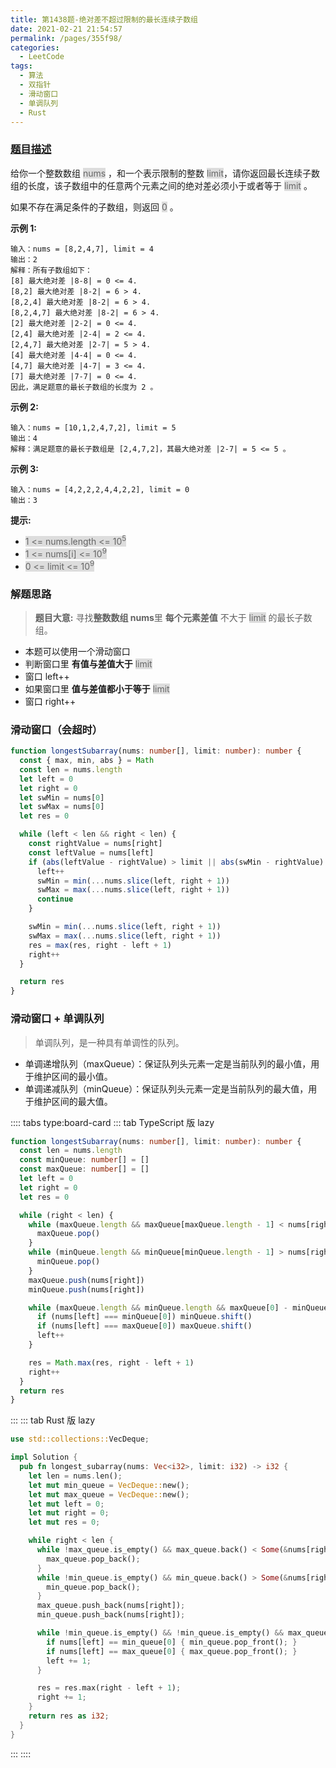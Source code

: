 ```yaml
---
title: 第1438题-绝对差不超过限制的最长连续子数组
date: 2021-02-21 21:54:57
permalink: /pages/355f98/
categories:
  - LeetCode
tags:
  - 算法
  - 双指针
  - 滑动窗口
  - 单调队列
  - Rust
---
```


### [题目描述](https://leetcode-cn.com/problems/longest-continuous-subarray-with-absolute-diff-less-than-or-equal-to-limit/)

给你一个整数数组 <span style="background: #ddd; color: #666;">nums</span> ，和一个表示限制的整数 <span style="background: #ddd; color: #666;">limit</span>，请你返回最长连续子数组的长度，该子数组中的任意两个元素之间的绝对差必须小于或者等于 <span style="background: #ddd; color: #666;">limit</span> 。

如果不存在满足条件的子数组，则返回 <span style="background: #ddd; color: #666;">0</span> 。

<!-- more -->

**示例 1:**

```
输入：nums = [8,2,4,7], limit = 4
输出：2
解释：所有子数组如下：
[8] 最大绝对差 |8-8| = 0 <= 4.
[8,2] 最大绝对差 |8-2| = 6 > 4.
[8,2,4] 最大绝对差 |8-2| = 6 > 4.
[8,2,4,7] 最大绝对差 |8-2| = 6 > 4.
[2] 最大绝对差 |2-2| = 0 <= 4.
[2,4] 最大绝对差 |2-4| = 2 <= 4.
[2,4,7] 最大绝对差 |2-7| = 5 > 4.
[4] 最大绝对差 |4-4| = 0 <= 4.
[4,7] 最大绝对差 |4-7| = 3 <= 4.
[7] 最大绝对差 |7-7| = 0 <= 4.
因此，满足题意的最长子数组的长度为 2 。
```

**示例 2:**

```
输入：nums = [10,1,2,4,7,2], limit = 5
输出：4
解释：满足题意的最长子数组是 [2,4,7,2]，其最大绝对差 |2-7| = 5 <= 5 。
```

**示例 3:**

```
输入：nums = [4,2,2,2,4,4,2,2], limit = 0
输出：3
```

**提示:**

- <span style="background: #ddd; color: #666;">1 <= nums.length <= 10<sup>5</sup></span>
- <span style="background: #ddd; color: #666;">1 <= nums[i] <= 10<sup>9</sup></span>
- <span style="background: #ddd; color: #666;">0 <= limit <= 10<sup>9</sup></span>

### 解题思路

> **题目大意:** 寻找**整数数组 nums**里 **每个元素差值** 不大于 <span style="background: #ddd; color: #666;">limit</span> 的最长子数组。

- 本题可以使用一个滑动窗口
- 判断窗口里 **有值与差值大于** <span style="background: #ddd; color: #666;">limit</span>
- 窗口 left++
- 如果窗口里 **值与差值都小于等于** <span style="background: #ddd; color: #666;">limit</span>
- 窗口 right++

### 滑动窗口（会超时）

```TypeScript
function longestSubarray(nums: number[], limit: number): number {
  const { max, min, abs } = Math
  const len = nums.length
  let left = 0
  let right = 0
  let swMin = nums[0]
  let swMax = nums[0]
  let res = 0

  while (left < len && right < len) {
    const rightValue = nums[right]
    const leftValue = nums[left]
    if (abs(leftValue - rightValue) > limit || abs(swMin - rightValue) > limit || abs(swMax - rightValue) > limit) {
      left++
      swMin = min(...nums.slice(left, right + 1))
      swMax = max(...nums.slice(left, right + 1))
      continue
    }

    swMin = min(...nums.slice(left, right + 1))
    swMax = max(...nums.slice(left, right + 1))
    res = max(res, right - left + 1)
    right++
  }

  return res
}
```

### 滑动窗口 + 单调队列

> 单调队列，是一种具有单调性的队列。

- 单调递增队列（maxQueue）：保证队列头元素一定是当前队列的最小值，用于维护区间的最小值。
- 单调递减队列（minQueue）：保证队列头元素一定是当前队列的最大值，用于维护区间的最大值。

:::: tabs type:board-card
::: tab TypeScript 版 lazy

```TypeScript
function longestSubarray(nums: number[], limit: number): number {
  const len = nums.length
  const minQueue: number[] = []
  const maxQueue: number[] = []
  let left = 0
  let right = 0
  let res = 0

  while (right < len) {
    while (maxQueue.length && maxQueue[maxQueue.length - 1] < nums[right]) {
      maxQueue.pop()
    }
    while (minQueue.length && minQueue[minQueue.length - 1] > nums[right]) {
      minQueue.pop()
    }
    maxQueue.push(nums[right])
    minQueue.push(nums[right])

    while (maxQueue.length && minQueue.length && maxQueue[0] - minQueue[0] > limit) {
      if (nums[left] === minQueue[0]) minQueue.shift()
      if (nums[left] === maxQueue[0]) maxQueue.shift()
      left++
    }

    res = Math.max(res, right - left + 1)
    right++
  }
  return res
}
```

:::
::: tab Rust 版 lazy

```Rust
use std::collections::VecDeque;

impl Solution {
  pub fn longest_subarray(nums: Vec<i32>, limit: i32) -> i32 {
    let len = nums.len();
    let mut min_queue = VecDeque::new();
    let mut max_queue = VecDeque::new();
    let mut left = 0;
    let mut right = 0;
    let mut res = 0;

    while right < len {
      while !max_queue.is_empty() && max_queue.back() < Some(&nums[right]) {
        max_queue.pop_back();
      }
      while !min_queue.is_empty() && min_queue.back() > Some(&nums[right]) {
        min_queue.pop_back();
      }
      max_queue.push_back(nums[right]);
      min_queue.push_back(nums[right]);

      while !min_queue.is_empty() && !min_queue.is_empty() && max_queue[0] - min_queue[0] > limit {
        if nums[left] == min_queue[0] { min_queue.pop_front(); }
        if nums[left] == max_queue[0] { max_queue.pop_front(); }
        left += 1;
      }

      res = res.max(right - left + 1);
      right += 1;
    }
    return res as i32;
  }
}
```

:::
::::
